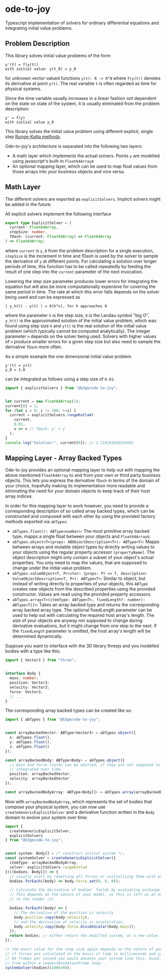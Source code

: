 ode-to-joy
==========

Typescript implementation of solvers for ordinary differential equations
and integrating initial value problems.


Problem Description
-------------------

This library solves initial value problems of the form

```
y'(t) = f(y(t))
with initial value: y(t_0) = y_0
```

for unknown vector valued functions `y(t): R -> R^N` where `f(y(t))` denotes its derivative at point `y(t)`. The real variable `t` is often regarded as time for physical systems.

Since the time variable usually increases in a linear fashion not dependent on the state on state of the system, it is usually eliminated from the problem description:

```
y' = f(y)
with initial value y_0
```

This library solves the initial value problem using different explicit, single step [Runge-Kutta methods](https://en.wikipedia.org/wiki/Runge%E2%80%93Kutta_methods).

Ode-to-joy's architecture is separated into the following two layers:

- A math layer which implements the actual solvers. Points `y` are modelled using javascript's built-in `Float64Array`s
- An optional mapping layer, which can be used to map float values from those arrays into your business objects and vice versa.


Math Layer
----------

The different solvers are exported as `explicitSolvers`. Implicit solvers might be added in the future.

All explicit solvers implement the following interface

```typescript
export type ExplicitSolver = (
  current: Float64Array,
  stepSize: number,
  fDash: (current: Float64Array) => Float64Array
) => Float64Array;
```

where `current` is `y_0` from the problem description for a single execution, `stepSize` is the increment in time and fDash is used by the solver to sample the derivative of `y` at different points. For calculating a solution over longer periods of time, this function has to be called repeatedly by feeding the result of one step into the `current` parameter of the next invocation.

Lowering the step size parameter produces lower errors for integrating the equation but will also be more computationally expensive for covering the same period in time. The rate at which this error falls depends on the solver being used and can be expressed as

```
| y_h(t) - y(t) | = O(h^n), for h approaches 0
```

where the parameter `h` is the step size, `O` is the Landau symbol "big O", `y_h(t)` is the approximated solution of the initial value problem, which was found using step size `h` and `y(t)` is the real solution of the initial value problem (which typically cannot be computed analytically). The integer parameter `n` depends on the solver being used. Solvers with higher values of `n` produce smaller errors for a given step size but also need to sample the derivative `fDash` more often.

As a simple example the one dimensional initial value problem

```
y'(t) = y(t)
y_0 = 1.0
```

can be integrated as follows using a step size of `0.01`:

```typescript
import { explicitSolvers } from "@b3gm/ode-to-joy";


let current = new Float64Array(1);
current[0] = 1;
for (let i = 0; i != 100; ++i) {
  current = explicitSolvers.rungeKutta4(
    current,
    0.01,
    v => v // fDash: y' = y
  );
}
console.log("Solution:", current[0]); // 2.718281828234403
```

Mapping Layer - Array Backed Types
----------------------------------

Ode-to-joy provides an optional mapping layer to help out with mapping the above mentioned `Float64Array` to and from your own or third party business objects. This lets you express the derivative `fDash` in terms of the domain of your choice, hopefully making its implementation more readable and eliminating the need for your domain objects to keep track of their host array indices.

In order for this mapping layer to work however, you need to provide a corresponding description of so called array backed types, which can be constructed and composed with each other by using the provided factory methods exported via `abTypes`:

- `abTypes.float(): ABType<number>`: The most primitive array backed type, mapps a single float between your objects and `Float64Array`s.
- `abTypes.object<T>(props: ABObjectDescription<T>): ABType<T>`: Mapps between arrays and mutable object types by directly writing values to your objects using the regular property accessor `[propertyName]`. The object description might only contain a subset of your object's actual properties. You only need to map the values, that are supposed to change under the initial value problem.
- `abTypes.valueObject<T, P>(ctor: (props: P) => T, description: ValueObjectDescription<T, P>): ABType<T>`: Similar to object, but instead of writing directly to properties of your objects, this `ABType` creates new objects from the described properties using the provided constructor. Values are read using the provided property accessors.
- `abTypes.array<T>(itemType: ABType<T>, fixedLength?: number): ABType<T[]>`: Takes an array backed type and returns the corresponding array backed array type. The optional fixedLength parameter can be used to help out with calculating the required host array's length. The size of your objects are anyway not supposed to change during derivative evaluations, but it might change from one step to the next. If the `fixedLength` parameter is omitted, the host array's length will be determined dynamically.

Suppose you want to interface with the 3D library threejs and you modelled bodies with a type like this:

```typescript
import { Vector3 } from "three";


interface Body {
  mass: number;
  position: Vector3;
  velocity: Vector3;
  force: Vector3;
  // ...
}
```

The corresponding array backed types can be created like so:

```typescript
import { abTypes } from "@b3gm/ode-to-joy";


const arrayBackedVector: ABType<Vector3> = abTypes.object({
  x: abTypes.float(),
  y: abTypes.float(),
  z: abTypes.float()
});

const arrayBackedBody: ABType<Body> = abTypes.object({
  // mass and force fields can be omitted, if they are not supposed to be 
  // integrated over time.
  position: arrayBackedVector,
  velocity: arrayBackedVector
});

const arrayBackedBodyArray: ABType<Body[]> = abTypes.array(arrayBackedBody);
```

Now with `arrayBackedBodyArray`, which represents the set of bodies that compose your physical system, you can now use `createGenericExplicitSolver` and a derivative function written in the `Body` domain to evolve your system over time:

```typescript
import {
  createGenericExplicitSolver,
  explicitSolvers
} from "@b3gm/ode-to-joy";


const system: Body[] = /* construct initial system */;
const systemSolver = createGenericExplicitSolver({
  itemType: arrayBackedBodyArray,
  solver: explicitSolvers.rungeKutta4
})((bodies: Body[]) => {
  // usually start by resetting all forces or initializing them with externals.
  bodies.forEach((body) => body.force.set(0, 0, 0));

  // Calculate the derivative of bodies' fields by evaluating exchange forces.
  // This depends on the nature of your model, so this is left as an exercise
  // to the reader ;o)

  bodies.forEach((body) => {
    // The derivative of the position is velocity
    body.position.copy(body.velocity);
    // and the derivative of velocity is acceleration.
    body.velocity.copy(body.force.divideScalar(body.mass));
  });
  return bodies; // either return the modified system, or a new value.
});

// the exact value for the step size again depends on the nature of your model
// if forces are calculated on the basis of time in milliseconds and you need
// 60 frames per second you would advance your system like this. Usually called
// from within a requestAnimationFrame loop:
systemSolver(bodies)(1000/60);
```
